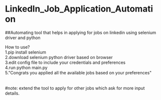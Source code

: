 # LinkedIn_Job_Application_Automation
##Automating tool that helps in applying for jobs on linkedin using selenium driver and python

How to use?
<br/>
1.pip install selenium<br/>
2.download selenium python driver based on browser<br/>
3.edit config file to include your credentials and preferences<br/>
4.run python main.py<br/>
5."Congrats you applied all the available jobs based on your preferences"<br/>
<br/>
<br/>
#note: extend the tool to apply for other jobs which ask for more input details.
